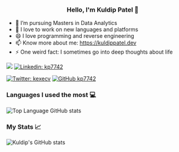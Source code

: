 ### <center>Hello, I'm Kuldip Patel 👋</center>

* 🔭  I’m pursuing Masters in Data Analytics
* 🌱  I love to work on new languages and platforms
* 😄  I love programming and reverse engineering
* 📫  Know more about me: https://kuldippatel.dev
* ⚡  One weird fact: I sometimes go into deep thoughts about life

![](https://komarev.com/ghpvc/?username=kp7742&color=brightgreen&style=flat)
[![Linkedin: kp7742](https://img.shields.io/badge/-kp7742-blue?style=flat-square&logo=Linkedin&logoColor=white&link=https://www.linkedin.com/in/kp7742/)](https://www.linkedin.com/in/kp7742/)

[![Twitter: kexecv](https://img.shields.io/twitter/follow/kexecv?style=social)](https://twitter.com/kexecv)
[![GitHub kp7742](https://img.shields.io/github/followers/kp7742?label=follow&style=social)](https://github.com/kp7742)

### Languages I used the most 💻
![Top Language GitHub stats](https://github-readme-stats.vercel.app/api/top-langs/?username=kp7742&layout=compact&theme=slateorange&langs_count=6)

### My Stats 📈
![Kuldip's GitHub stats](https://github-readme-stats.vercel.app/api?username=kp7742&count_private=true&show_icons=true&theme=slateorange)
